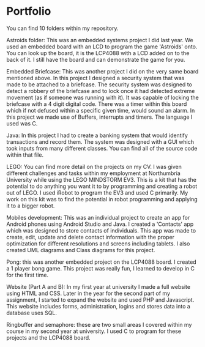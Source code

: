 # Portfolio
You can find 10 folders within my repository.

Astroids folder: This was an embedded systems project I did last year. We used an embedded board with an LCD to program the game 'Astroids' onto. You can look up the board, it is the LCP4088 with a LCD added on to the back of it. I still have the board and can demonstrate the game for you.

Embedded Briefcase: This was another project I did on the very same board mentioned above. In this project I designed a security system that was made to be attached to a briefcase. The security system was designed to detect a robbery of the briefcase and to lock once it had detected extreme movement (as if someone was running with it). It was capable of locking the briefcase with a 4 digit digital code. There was a timer within this board which if not defused within a specific given time, would sound an alarm. In this project we made use of Buffers, interrupts and timers. The language I used was C.

Java: In this project I had to create a banking system that would identify transactions and record them. The system was designed with a GUI which took inputs from many different classes. You can find all of the source code within that file.

LEGO: You can find more detail on the projects on my CV. I was given different challenges and tasks within my employment at Northumbria University while using the LEGO MINDSTORM EV3. This is a kit that has the potential to do anything you want it to by programming and creating a robot out of LEGO. I used iRobot to program the EV3 and used C primarily. My work on this kit was to find the potential in robot programming and applying it to a bigger robot.

Mobiles development: This was an individual project to create an app for Android phones using Android Studio and Java. I created a 'Contacts' app which was designed to store contacts of individuals. This app was made to create, edit, update and delete contact information with the proper optimization for different resolutions and screens including tablets. I also created UML diagrams and Class diagrams for this project.

Pong: this was another embedded project on the LCP4088 board. I created a 1 player bong game. This project was really fun, I learned to develop in C for the first time. 

Website (Part A and B): In my first year at university I made a full website using HTML and CSS. Later in the year for the second part of my assignment, I started to expand the website and used PHP and Javascript. This website includes forms, administration, logins and stores data into a database uses SQL.

Ringbuffer and semaphore: these are two small areas I covered within my course in my second year at university. I used C to program for these projects and the LCP4088 board.
